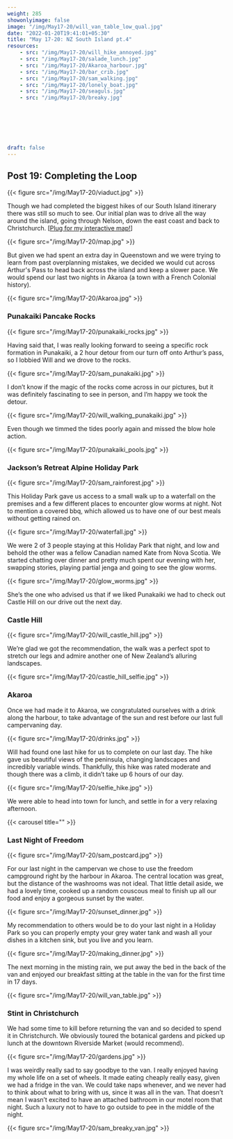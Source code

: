 ```yaml
---
weight: 285
showonlyimage: false
image: "/img/May17-20/will_van_table_low_qual.jpg"
date: "2022-01-20T19:41:01+05:30"
title: "May 17-20: NZ South Island pt.4"
resources:
    - src: "/img/May17-20/will_hike_annoyed.jpg"
    - src: "/img/May17-20/salade_lunch.jpg"
    - src: "/img/May17-20/Akaroa_harbour.jpg"
    - src: "/img/May17-20/bar_crib.jpg"
    - src: "/img/May17-20/sam_walking.jpg"
    - src: "/img/May17-20/lonely_boat.jpg"
    - src: "/img/May17-20/seaguls.jpg"
    - src: "/img/May17-20/breaky.jpg"
   
    





draft: false
---
```


## Post 19: Completing the Loop

{{< figure src="/img/May17-20/viaduct.jpg" >}} 
&nbsp;

Though we had completed the biggest hikes of our South Island itinerary there was still so much to see. Our initial plan was to drive all the way around the island, going through Nelson, down the east coast and back to Christchurch. [[Plug for my interactive map!](https://www.traveledmap.com/traveledmap/3sBBHdVayuZDfudHzRgnv9i39Bu2#)]

{{< figure src="/img/May17-20/map.jpg" >}} 
&nbsp;

But given we had spent an extra day in Queenstown and we were trying to learn from past overplanning mistakes, we decided we would cut across Arthur's Pass to head back across the island and keep a slower pace. We would spend our last two nights in Akaroa (a town with a French Colonial history). 

{{< figure src="/img/May17-20/Akaroa.jpg" >}} 
&nbsp;

### Punakaiki Pancake Rocks

{{< figure src="/img/May17-20/punakaiki_rocks.jpg" >}} 
&nbsp;

Having said that, I was really looking forward to seeing a specific rock formation in Punakaiki, a 2 hour detour from our turn off onto Arthur’s pass, so I lobbied Will and we drove to the rocks. 

{{< figure src="/img/May17-20/sam_punakaiki.jpg" >}} 
&nbsp;

I don’t know if the magic of the rocks come across in our pictures, but it was definitely fascinating to see in person, and I’m happy we took the detour. 

{{< figure src="/img/May17-20/will_walking_punakaiki.jpg" >}} 
&nbsp;

Even though we timmed the tides poorly again and missed the blow hole action. 

{{< figure src="/img/May17-20/punakaiki_pools.jpg" >}} 
&nbsp;

### Jackson’s Retreat Alpine Holiday Park 

{{< figure src="/img/May17-20/sam_rainforest.jpg" >}} 
&nbsp;

This Holiday Park gave us access to a small walk up to a waterfall on the premises and a few different places to encounter glow worms at night. Not to mention a covered bbq, which allowed us to have one of our best meals without getting rained on. 

{{< figure src="/img/May17-20/waterfall.jpg" >}} 
&nbsp;

We were 2 of 3 people staying at this Holiday Park that night, and low and behold the other was a fellow Canadian named Kate from Nova Scotia. We started chatting over dinner and pretty much spent our evening with her, swapping stories, playing partial jenga and going to see the glow worms. 

{{< figure src="/img/May17-20/glow_worms.jpg" >}} 
&nbsp;

She’s the one who advised us that if we liked Punakaiki we had to check out Castle Hill on our drive out the next day. 

### Castle Hill 

{{< figure src="/img/May17-20/will_castle_hill.jpg" >}} 
&nbsp;

We’re glad we got the recommendation, the walk was a perfect spot to stretch our legs and admire another one of New Zealand’s alluring landscapes. 

{{< figure src="/img/May17-20/castle_hill_selfie.jpg" >}} 
&nbsp;

### Akaroa 

Once we had made it to Akaroa, we congratulated ourselves with a drink along the harbour, to take advantage of the sun and rest before our last full campervaning day. 

{{< figure src="/img/May17-20/drinks.jpg" >}} 
&nbsp;

Will had found one last hike for us to complete on our last day. The hike gave us beautiful views of the peninsula, changing landscapes and incredibly variable winds. Thankfully, this hike was rated moderate and though there was a climb, it didn’t take up 6 hours of our day. 

{{< figure src="/img/May17-20/selfie_hike.jpg" >}} 
&nbsp;

We were able to head into town for lunch, and settle in for a very relaxing afternoon. 

{{< carousel title="" >}}
&nbsp;

### Last Night of Freedom

{{< figure src="/img/May17-20/sam_postcard.jpg" >}} 
&nbsp;


For our last night in the campervan we chose to use the freedom campground right by the harbour in Akaroa. The central location was great, but the distance of the washrooms was not ideal. That little detail aside, we had a lovely time, cooked up a random couscous meal to finish up all our food and enjoy a gorgeous sunset by the water. 

{{< figure src="/img/May17-20/sunset_dinner.jpg" >}} 
&nbsp;

My recommendation to others would be to do your last night in a Holiday Park so you can properly empty your grey water tank and wash all your dishes in a kitchen sink, but you live and you learn. 

{{< figure src="/img/May17-20/making_dinner.jpg" >}} 
&nbsp;

The next morning in the misting rain, we put away the bed in the back of the van and enjoyed our breakfast sitting at the table in the van for the first time in 17 days. 

{{< figure src="/img/May17-20/will_van_table.jpg" >}} 
&nbsp;


### Stint in Christchurch

We had some time to kill before returning the van and so decided to spend it in Christchurch. We obviously toured the botanical gardens and picked up lunch at the downtown Riverside Market (would recommend). 

{{< figure src="/img/May17-20/gardens.jpg" >}} 
&nbsp;

I was weirdly really sad to say goodbye to the van. I really enjoyed having my whole life on a set of wheels. It made eating cheaply really easy, given we had a fridge in the van. We could take naps whenever, and we never had to think about what to bring with us, since it was all in the van. That doesn’t mean I wasn’t excited to have an attached bathroom in our motel room that night. Such a luxury not to have to go outside to pee in the middle of the night. 

{{< figure src="/img/May17-20/sam_breaky_van.jpg" >}} 
&nbsp;
